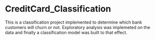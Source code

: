 # CreditCard_Classification
This is a classification project implemented to determine which bank customers will churn or not. 
Exploratory analysis was implemeted on the data and finally a classification model was built to that effect.
